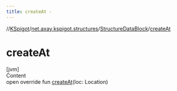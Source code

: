 ```yaml
---
title: createAt -
---
```

//[KSpigot](../../index.md)/[net.axay.kspigot.structures](../index.md)/[StructureDataBlock](index.md)/[createAt](create-at.md)



# createAt  
[jvm]  
Content  
open override fun [createAt](create-at.md)(loc: Location)  



